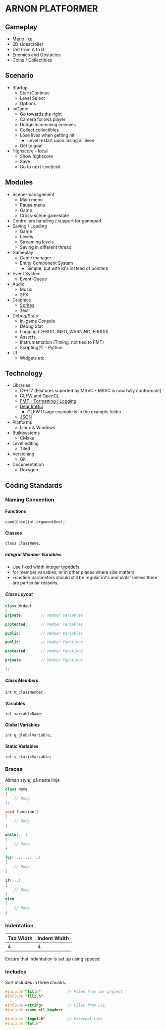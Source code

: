 # ARNON PLATFORMER

## Gameplay
* Mario like
* 2D sidescroller
* Get from A to B
* Enemies and Obstacles
* Coins / Collectibles

## Scenario
* Startup
    * Start/Continue
    * Level Select
    * Options
* InGame
    * Go towards the right
    * Camera follows player
    * Dodge incomming enemies
    * Collect collectibles
    * Lose lives when getting hit
        * Level restart upon losing all lives
    * Get to goal
* Highscore - local
    * Show highscore
    * Save
    * Go to next level/exit

## Modules
* Scene-management
    * Main menu
    * Pause menu
    * Game
    * Cross-scene gamestate
* Controllers handling / support for gamepad
* Saving / Loading
    * Game
    * Levels
    * Streaming levels
    * Saving in different thread
* Gameplay
    * Game manager
    * Entity Component System
        * Simple, but with id's instead of pointers
* Event System
    * Event-Queue
* Audio
    * Music
    * SFX
* Graphics
    * [Sprites](https://kenney.nl/assets)
    * Text
* Debug/Stats
    * In-game Console
    * Debug Stat
    * Logging (DEBUG, INFO, WARNING, ERROR)
    * Asserts
    * Instrumentation (Timing, not tied to FMT)
    * Scripting(?) - Python
* UI
    * Widgets etc.

## Technology
* Libraries
    * C++17 (Features suported by MSVC - MSVC is now fully conformant)
    * GLFW and OpenGL
    * [FMT - Formatting / Logging](https://github.com/fmtlib/fmt)
    * [Dear ImGui](https://github.com/ocornut/imgui)
        * GLFW Usage example is in the example folder
    * [JSON](https://github.com/nlohmann/json)
* Platforms
    * Linux & Windows
* Buildsystems
    * CMake
* Level editing
    * Tiled
* Versioning
    * Git
* Documentation
    * Doxygen

## Coding Standards

### Naming Convention

#### Functions

`camelCase(int argumentOne);`

#### Classes

`class ClassName;`

##### Integral Member Variables
* Use fixed width integer typedefs
* for member variables, or in other places where size matters
* Function parameters should still be regular int's and uints' unless there are particular reasons.

##### Class Layout
```C++
class Widget
{
private:        // Member Variables

protected:      // Member Variables

public:         // Member Variables

public:         // Member Functions

protected:      // Member Functions

private:        // Member Functions

};
```

##### Class Members

`int m_classMember;`

#### Variables

`int variableName;`

#### Global Variables

`int g_globalVariable;`

#### Static Variables

`int s_staticVariable;`

### Braces

Allman style, på neste linje

```C++
class Name
{
    // Body
};

void function()
{
    // Body
}

while(...)
{
    // Body
}

for(...;...;...)
{
    // Body
}

if(...)
{
    // Body
}
else
{
    // Body
}
```

### Indentation

| Tab Width | Indent Width |
| --------  | --------     |
| 4         | 4            |

Ensure that indentation is set up using spaces!

### Includes

Sort includes in three chunks:

```C++
#include "fil.h"            // Files from our project
#include "fil2.h"

#include <string>           // Files from STL
#include <some_stl_header>

#include "imgui.h"          // External Libs
#include "fmt.h"
```
